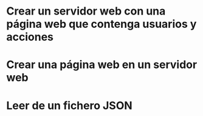 # Crear un servidor web con una página web que contenga usuarios y acciones
# Crear una página web en un servidor web
# Leer de un fichero JSON
